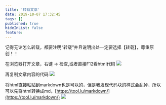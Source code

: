 ```yaml
---
title: '转载文章'
date: 2019-10-07 17:32:45
tags: []
published: true
hideInList: false
feature: 
---
```

 记得无论怎么转载，都要注明“转载”并且说明出处一定要选择【转载】，尊重原创！！

<!-- more -->

在浏览器打开文章，右键 -> 检查,或者直接F12看html代码
![](https://ouluqiang.github.io//post-images/1570441106069.png)

再复制文章内容的代码
![](https://ouluqiang.github.io//post-images/1570441466035.png)

将html直接粘贴到markdown也是可以的，但是我发现代码块的样式会乱掉，所以可以先将html转换成md，[https://tool.lu/markdown/](https://tool.lu/markdown/)
![](https://ouluqiang.github.io//post-images/1570441613122.png)

